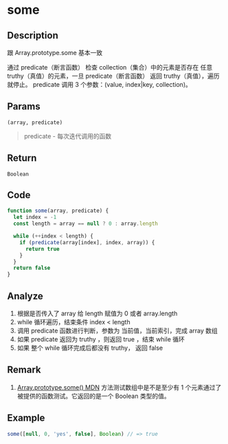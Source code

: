 # some 

## Description 
跟 Array.prototype.some 基本一致

通过 predicate（断言函数） 检查 collection（集合）中的元素是否存在 任意 truthy（真值）的元素，一旦 predicate（断言函数） 返回 truthy（真值），遍历就停止。 predicate 调用 3 个参数：(value, index|key, collection)。
## Params
`(array, predicate)`
> predicate - 每次迭代调用的函数
>

## Return
`Boolean`

## Code
```js
function some(array, predicate) {
  let index = -1
  const length = array == null ? 0 : array.length

  while (++index < length) {
    if (predicate(array[index], index, array)) {
      return true
    }
  }
  return false
}
```
## Analyze
1. 根据是否传入了 array 给 length 赋值为 0 或者 array.length
2. while 循环遍历，结束条件 index < length
3. 调用 predicate 函数进行判断，参数为 当前值，当前索引，完成 array 数组
4. 如果 predicate 返回为 truthy ，则返回 true ，结束 while 循环
5. 如果 整个 while 循环完成后都没有 truthy， 返回 false
## Remark
1. [Array.prototype.some() MDN](https://developer.mozilla.org/zh-CN/docs/Web/JavaScript/Reference/Global_Objects/Array/some) 方法测试数组中是不是至少有 1 个元素通过了被提供的函数测试。它返回的是一个 Boolean 类型的值。
## Example
```js
some([null, 0, 'yes', false], Boolean) // => true
```
